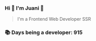 ### Hi 👋 I&#39;m Juani 🦁

> I&#39;m a Frontend Web Developer SSR

### 📚 Days being a developer: 915
